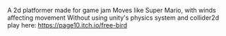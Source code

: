 A 2d platformer made for game jam
Moves like Super Mario, with winds affecting movement
Without using unity's physics system and collider2d
play here: https://page10.itch.io/free-bird
